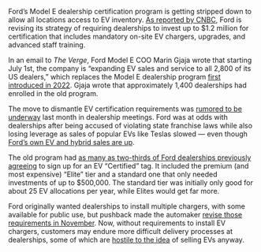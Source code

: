 Ford’s Model E dealership certification program is getting stripped down to allow all locations access to EV inventory. [As reported by CNBC](https://www.cnbc.com/2024/06/13/ford-ends-ev-dealership-program.html), Ford is revising its strategy of requiring dealerships to invest up to $1.2 million for certification that includes mandatory on-site EV chargers, upgrades, and advanced staff training.

In an email to *The Verge*, Ford Model E COO Marin Gjaja wrote that starting July 1st, the company is “expanding EV sales and service to all 2,800 of its US dealers,” which replaces the Model E dealership program [first introduced in 2022](/2022/9/14/23352833/ford-dealer-ev-investment-charging-no-haggle-prices). Gjaja wrote that approximately 1,400 dealerships had enrolled in the old program.

The move to dismantle EV certification requirements was [rumored to be underway](https://www.autonews.com/dealers/ford-car-dealers-may-not-have-ev-restrictions) last month in dealership meetings. Ford was at odds with dealerships after being accused of violating state franchise laws while also losing leverage as sales of popular EVs like Teslas slowed — even though [Ford’s own EV and hybrid sales are up](https://www.cnbc.com/2024/06/04/ford-us-may-sales.html).

The old program had [as many as two-thirds of Ford dealerships previously agreeing](/2022/12/6/23496960/ford-ev-dealer-investment-certification-charging) to sign up for an EV “Certified” tag. It included the premium (and most expensive) “Elite” tier and a standard one that only needed investments of up to $500,000. The standard tier was initially only good for about 25 EV allocations per year, while Elites would get far more.

Ford originally wanted dealerships to install multiple chargers, with some available for public use, but pushback made the automaker [revise those requirements in November](/2023/11/21/23970893/ford-revises-dealership-ev-charger-rules-after-pushback). Now, without requirements to install EV chargers, customers may endure more difficult delivery processes at dealerships, some of which are [hostile to the idea](https://www.fastcompany.com/90294305/car-companies-put-in-a-lot-of-work-to-not-sell-you-an-electric-car) of selling EVs anyway.
